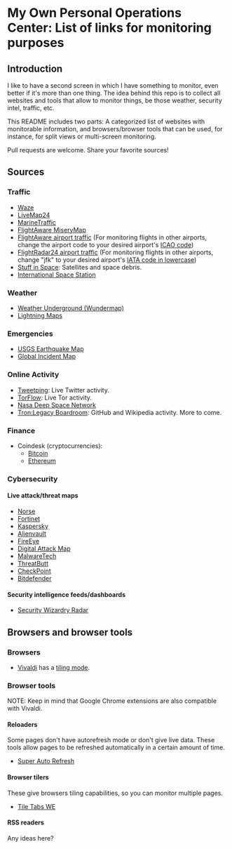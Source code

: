 # My Own Personal Operations Center: List of links for monitoring purposes

## Introduction

I like to have a second screen in which I have something to monitor, even better
if it's more than one thing. The idea behind this repo is to collect all
websites and tools that allow to monitor things, be those weather, security
intel, traffic, etc.

This README includes two parts: A categorized list of websites with monitorable
information, and browsers/browser tools that can be used, for instance, for
split views or multi-screen monitoring.

Pull requests are welcome. Share your favorite sources!

## Sources

### Traffic

* [Waze](https://www.waze.com/livemap)
* [LiveMap24](https://www.livemap24.com/)
* [MarineTraffic](https://www.marinetraffic.com/)
* [FlightAware MiseryMap](http://flightaware.com/miserymap/)
* [FlightAware airport traffic](http://flightaware.com/live/airport_status_bigmap.rvt?airport=KJFK)
(For monitoring flights in other airports, change the airport code to your
desired airport's [ICAO code](http://airportsbase.org/))
* [FlightRadar24 airport traffic](https://www.flightradar24.com/airport/jfk/map)
(For monitoring flights in other airports, change "jfk" to your desired
airport's [IATA code in lowercase](http://airportsbase.org/))
* [Stuff in Space](http://stuffin.space/): Satellites and space debris.
* [International Space Station](http://www.lizard-tail.com/isana/tracking/)


### Weather

* [Weather Underground (Wundermap)](https://www.wunderground.com/wundermap/)
* [Lightning Maps](https://www.lightningmaps.org/)

### Emergencies

* [USGS Earthquake Map](https://earthquake.usgs.gov/earthquakes/map)
* [Global Incident Map](http://www.globalincidentmap.com/)

### Online Activity

* [Tweetping](https://www.tweetping.net/): Live Twitter activity.
* [TorFlow](https://torflow.uncharted.software/): Live Tor activity.
* [Nasa Deep Space Network](https://eyes.nasa.gov/dsn/dsn.html)
* [Tron:Legacy Boardroom](https://www.robscanlon.com/encom-boardroom/): GitHub and Wikipedia activity. More to come.

### Finance

* Coindesk (cryptocurrencies):
  * [Bitcoin](https://www.coindesk.com/price/)
  * [Ethereum](https://www.coindesk.com/ethereum-price/)

### Cybersecurity

#### Live attack/threat maps

* [Norse](http://map.norsecorp.com)
* [Fortinet](http://threatmap.fortiguard.com/)
* [Kaspersky](https://cybermap.kaspersky.com/)
* [Alienvault](https://www.alienvault.com/open-threat-exchange/dashboard#/threats/top)
* [FireEye](https://www.fireeye.com/cyber-map/threat-map.html)
* [Digital Attack Map](http://www.digitalattackmap.com)
* [MalwareTech](https://intel.malwaretech.com/pewpew.html)
* [ThreatButt](https://threatbutt.com/map/)
* [CheckPoint](https://threatmap.checkpoint.com/ThreatPortal/livemap.html)
* [Bitdefender](https://threatmap.bitdefender.com/)

#### Security intelligence feeds/dashboards

* [Security Wizardry Radar](http://www.securitywizardry.com/radar.htm)

## Browsers and browser tools

### Browsers

* [Vivaldi](https://vivaldi.com/) has a
[tiling mode](https://vivalditips.com/efficiency/tab-tiling/en).

### Browser tools

NOTE: Keep in mind that Google Chrome extensions are also compatible with
Vivaldi.

#### Reloaders

Some pages don't have autorefresh mode or don't give live data. These tools
allow pages to be refreshed automatically in a certain amount of time.

* [Super Auto Refresh](https://chrome.google.com/webstore/detail/super-auto-refresh/kkhjakkgopekjlempoplnjclgedabddk?hl=en-US)

#### Browser tilers

These give browsers tiling capabilities, so you can monitor multiple pages.

* [Tile Tabs WE](https://chrome.google.com/webstore/detail/tile-tabs-we/lbnnfjfjdijcnaakaebgcoemmlicjbnl)

#### RSS readers

Any ideas here?
